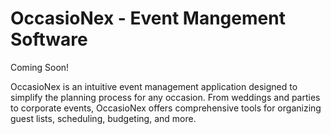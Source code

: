 # OccasioNex - Event Mangement Software

Coming Soon!

OccasioNex is an intuitive event management application designed to simplify the planning process for any occasion. From weddings and parties to corporate events, OccasioNex offers comprehensive tools for organizing guest lists, scheduling, budgeting, and more.

